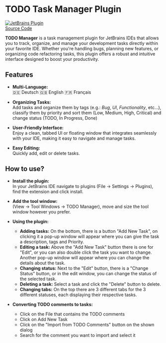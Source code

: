 <!-- Plugin description -->
# TODO Task Manager Plugin

[![JetBrains Plugin](https://img.shields.io/jetbrains/plugin/v/com.markbakos.todo)](https://plugins.jetbrains.com/plugin/26765-todo-task-manager)<br>
[Source Code](https://github.com/markbakos/intellij-todo-manager)

**TODO Manager** is a task management plugin for JetBrains IDEs that allows you to track, organize, and manage your
development tasks directly within your favorite IDE. Whether you're handling bugs, planning new features, or organizing 
code refactoring tasks, this plugin offers a robust and intuitive interface designed to boost your productivity.

## Features

- **Multi-Language:** <br>
  🇩🇪 Deutsch  🇬🇧 English  🇫🇷 Français


- **Organizing Tasks:** <br>
    Add tasks and organize them by tags (e.g.: *Bug*, *UI*, *Functionality*, etc...), classify them by priority and sort them (Low, Medium, High, Critical) and change status (TODO, In Progress, Done)


- **User-Friendly Interface:**<br>
    Enjoy a clean, tabbed UI or floating window that integrates seamlessly with your IDE, making it easy to navigate and manage tasks.


- **Easy Editing:**<br>
    Quickly add, edit or delete tasks.

## How to use?

- **Install the plugin:** <br>
    In your JetBrains IDE navigate to plugins (File -> Settings -> Plugins), find the extension and click install.


- **Add the tool window:** <br>
  (View -> Tool Windows -> TODO Manager), move and size the tool window however you prefer.


- **Using the plugin:** <br>
    - **Adding tasks:** On the bottom, there is a button "Add New Task", on clicking it a pop-up window
  will appear where you can give the task a description, tags and Priority.
    - **Editing a task:** Above the "Add New Task" button there is one for "Edit", or you can also double click
  the task you want to change. Another pop-up window will appear where you can change the details about the task.
    - **Changing status:** Next to the "Edit" button, there is a "Change Status" button, or in the edit window, you can change
    the status of the selected task.
    - **Deleting a task:** Select a task and click the "Delete" button to delete.
    - **Changing tabs:** On the top there are 3 different tabs for the 3 different statuses, each displaying their respective
  tasks.

- **Converting TODO comments to tasks:** <br>
    - Click on the File that contains the TODO comments
    - Click on Add New Task
    - Click on the "Import from TODO Comments" button on the shown dialog
    - Search for the comment you want to import and select it
<!-- Plugin description end -->
